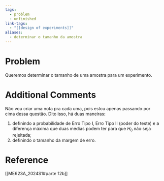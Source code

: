 ```yaml
---
tags:
  - problem
  - unfinished
link-tags:
  - "[[design of experiments]]"
aliases:
  - determinar o tamanho da amostra
---
```

# Problem
Queremos determinar o tamanho de uma amostra para um experimento.

# Additional Comments
Não vou criar uma nota pra cada uma, pois estou apenas passando por cima dessa questão. Dito isso, há duas maneiras:
1. definindo a probabilidade de Erro Tipo I, Erro Tipo II (poder do teste) e a diferença máxima que duas médias podem ter para que $H_0$ não seja rejeitada;
2. definindo o tamanho da margem de erro.

# Reference
[[ME623A_2024S1#parte 12b]]

